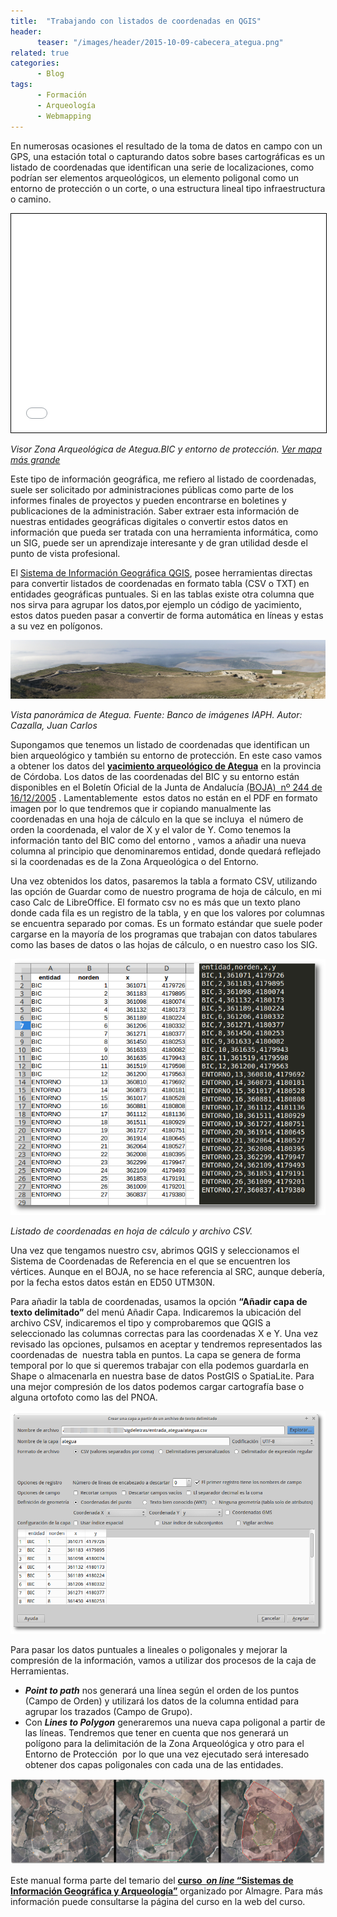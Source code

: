 ```yaml
---
title:  "Trabajando con listados de coordenadas en QGIS"
header:
      teaser: "/images/header/2015-10-09-cabecera_ategua.png"
related: true
categories: 
      - Blog
tags:
      - Formación
      - Arqueología
      - Webmapping
---
```


En numerosas ocasiones el resultado de la toma de datos en campo con un GPS, una estación total o capturando datos sobre bases cartográficas es un listado de coordenadas que identifican una serie de localizaciones, como podrían ser elementos arqueológicos, un elemento poligonal como un entorno de protección o un corte, o una estructura lineal tipo infraestructura o camino.

<iframe style="border: 1px solid black;" src="/webmapping/visorategua/" frameborder="0" marginwidth="0" marginheight="0" scrolling="no" width="100%" height="350"></iframe>

_Visor Zona Arqueológica de Ategua.BIC y entorno de protección. [Ver mapa más grande](/webmapping/visorategua/)_

Este tipo de información geográfica, me refiero al listado de coordenadas, suele ser solicitado por administraciones públicas como parte de los informes finales de proyectos y pueden encontrarse en boletines y publicaciones de la administración. Saber extraer esta información de nuestras entidades geográficas digitales o convertir estos datos en información que pueda ser tratada con una herramienta informática, como un SIG, puede ser un aprendizaje interesante y de gran utilidad desde el punto de vista profesional.

El [Sistema de Información Geográfica QGIS](http://www.qgis.org/es/site/), posee herramientas directas para convertir listados de coordenadas en formato tabla (CSV o TXT) en entidades geográficas puntuales. Si en las tablas existe otra columna que nos sirva para agrupar los datos,por ejemplo un código de yacimiento, estos datos pueden pasar a convertir de forma automática en líneas y estas a su vez en polígonos.

![ATEGUA. Banco imágenes IAPH. Autor: J.C. Cazalla](/images/blog/201510_visorategua/70_0006241.jpg "ATEGUA. Banco imágenes IAPH. Autor: J.C. Cazalla")

_Vista panorámica de Ategua. Fuente: Banco de imágenes IAPH. Autor: Cazalla, Juan Carlos_

Supongamos que tenemos un listado de coordenadas que identifican un bien arqueológico y también su entorno de protección. En este caso vamos a obtener los datos del [**yacimiento arqueológico de Ategua**](http://www.iaph.es/patrimonio-inmueble-andalucia/resumen.do?id=i2768) en la provincia de Córdoba. Los datos de las coordenadas del BIC y su entorno están disponibles en el Boletín Oficial de la Junta de Andalucía [(BOJA)  nº 244 de 16/12/2005](http://www.juntadeandalucia.es/boja/2005/244/35 "BOJA") . Lamentablemente  estos datos no están en el PDF en formato imagen por lo que tendremos que ir copiando manualmente las coordenadas en una hoja de cálculo en la que se incluya  el número de orden la coordenada, el valor de X y el valor de Y. Como tenemos la información tanto del BIC como del entorno , vamos a añadir una nueva columna al principio que denominaremos entidad, donde quedará reflejado si la coordenadas es de la Zona Arqueológica o del Entorno.

Una vez obtenidos los datos, pasaremos la tabla a formato CSV, utilizando las opción de Guardar como de nuestro programa de hoja de cálculo, en mi caso Calc de LibreOffice. El formato csv no es más que un texto plano donde cada fila es un registro de la tabla, y en que los valores por columnas se encuentra separado por comas. Es un formato estándar que suele poder cargarse en la mayoría de los programas que trabajan con datos tabulares como las bases de datos o las hojas de cálculo, o en nuestro caso los SIG.

![](/images/blog/201510_visorategua/datos.png)

_Listado de coordenadas en hoja de cálculo y archivo CSV._

Una vez que tengamos nuestro csv, abrimos QGIS y seleccionamos el Sistema de Coordenadas de Referencia en el que se encuentren los vértices. Aunque en el BOJA, no se hace referencia al SRC, aunque debería, por la fecha estos datos están en ED50 UTM30N.

Para añadir la tabla de coordenadas, usamos la opción **“Añadir capa de texto delimitado”** del menú Añadir Capa. Indicaremos la ubicación del archivo CSV, indicaremos el tipo y comprobaremos que QGIS a seleccionado las columnas correctas para las coordenadas X e Y. Una vez revisado las opciones, pulsamos en aceptar y tendremos representados las coordenadas de  nuestra tabla en puntos. La capa se genera de forma temporal por lo que si queremos trabajar con ella podemos guardarla en Shape o almacenarla en nuestra base de datos PostGIS o SpatiaLite. Para una mejor compresión de los datos podemos cargar cartografía base o alguna ortofoto como las del PNOA.

![](/images/blog/201510_visorategua/carga_csv.png)

Para pasar los datos puntuales a lineales o poligonales y mejorar la compresión de la información, vamos a utilizar dos procesos de la caja de Herramientas.

*   **_Point to path_** nos generará una línea según el orden de los puntos (Campo de Orden) y utilizará los datos de la columna entidad para agrupar los trazados (Campo de Grupo).
*   Con **_Lines to Polygon_** generaremos una nueva capa poligonal a partir de las líneas. Tendremos que tener en cuenta que nos generará un polígono para la delimitación de la Zona Arqueológica y otro para el Entorno de Protección  por lo que una vez ejecutado será interesado obtener dos capas poligonales con cada una de las entidades.

![](/images/blog/201510_visorategua/proceso.jpg)

Este manual forma parte del temario del [**curso  _on line_ “Sistemas de Información Geográfica y Arqueología”**](http://www.almagre.es/cursos-formacion/curso-online-sistemas-de-informacion-geografica-qgis-y-arqueologia "Curso Almagre") organizado por Almagre. Para más información puede consultarse la página del curso en la web del curso.
        
